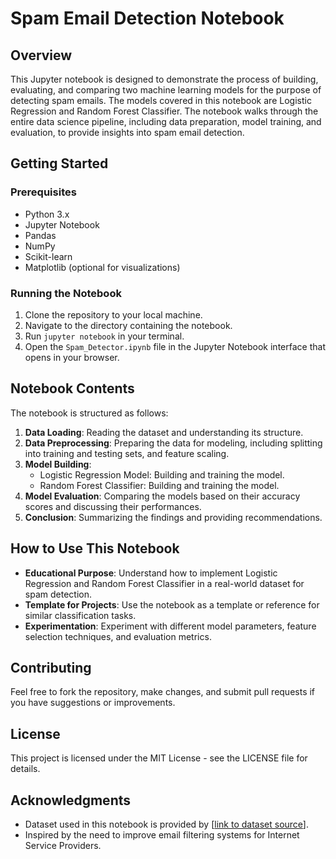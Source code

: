 # Spam Email Detection Notebook

## Overview
This Jupyter notebook is designed to demonstrate the process of building, evaluating, and comparing two machine learning models for the purpose of detecting spam emails. The models covered in this notebook are Logistic Regression and Random Forest Classifier. The notebook walks through the entire data science pipeline, including data preparation, model training, and evaluation, to provide insights into spam email detection.

## Getting Started

### Prerequisites
- Python 3.x
- Jupyter Notebook
- Pandas
- NumPy
- Scikit-learn
- Matplotlib (optional for visualizations)


### Running the Notebook
1. Clone the repository to your local machine.
2. Navigate to the directory containing the notebook.
3. Run `jupyter notebook` in your terminal.
4. Open the `Spam_Detector.ipynb` file in the Jupyter Notebook interface that opens in your browser.

## Notebook Contents
The notebook is structured as follows:

1. **Data Loading**: Reading the dataset and understanding its structure.
2. **Data Preprocessing**: Preparing the data for modeling, including splitting into training and testing sets, and feature scaling.
3. **Model Building**:
   - Logistic Regression Model: Building and training the model.
   - Random Forest Classifier: Building and training the model.
4. **Model Evaluation**: Comparing the models based on their accuracy scores and discussing their performances.
5. **Conclusion**: Summarizing the findings and providing recommendations.

## How to Use This Notebook
- **Educational Purpose**: Understand how to implement Logistic Regression and Random Forest Classifier in a real-world dataset for spam detection.
- **Template for Projects**: Use the notebook as a template or reference for similar classification tasks.
- **Experimentation**: Experiment with different model parameters, feature selection techniques, and evaluation metrics.

## Contributing
Feel free to fork the repository, make changes, and submit pull requests if you have suggestions or improvements.

## License
This project is licensed under the MIT License - see the LICENSE file for details.

## Acknowledgments
- Dataset used in this notebook is provided by [[link to dataset source](https://static.bc-edx.com/ai/ail-v-1-0/m13/challenge/spam-data.csv)].
- Inspired by the need to improve email filtering systems for Internet Service Providers.



